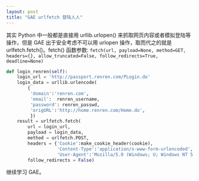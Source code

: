 ```yaml
---
layout: post
title: "GAE urlfetch 登陆人人"
---
```


其实 Python 中一般都是直接用 urllib.urlopen() 来抓取网页内容或者模拟登陆等操作，但是 GAE 出于安全考虑不可以用 urlopen 操作，取而代之的就是 urlfetch.fetch()。fetch() 函数参数: `fetch(url, payload=None, method=GET, headers={}, allow_truncated=False, follow_redirects=True, deadline=None)`

```python
def login_renren(self):
    login_url = 'http://passport.renren.com/PLogin.do'
    login_data = urllib.urlencode(
        {
         'domain':'renren.com',
         'email':  renren_username,
         'password': renren_passwd,
         'origURL':'http://home.renren.com/Home.do',
         })
    result = urlfetch.fetch(
        url = login_url,
        payload = login_data,
        method = urlfetch.POST,
        headers = {'Cookie':make_cookie_header(cookie),
                   'Content-Type':'application/x-www-form-urlencoded',
                   'User-Agent':'Mozilla/5.0 (Windows; U; Windows NT 5.1; en-US; rv:1.9.2) Gecko/20100115 Firefox/3.6' },
        follow_redirects = False)
```

继续学习 GAE。

